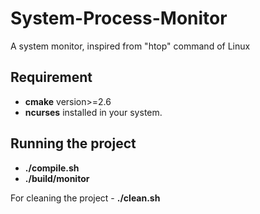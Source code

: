# System-Process-Monitor
A system monitor, inspired from "htop" command of Linux


## Requirement
- **cmake** version>=2.6
- **ncurses** installed in your system.

## Running the project
- **./compile.sh**
- **./build/monitor**

For cleaning the project - **./clean.sh**
